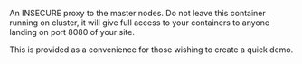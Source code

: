 An INSECURE proxy to the master nodes. Do not leave this container
running on cluster, it will give full access to your containers to
anyone landing on port 8080 of your site.

This is provided as a convenience for those wishing to create a quick
demo.

